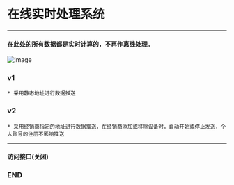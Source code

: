 # 在线实时处理系统
***
#### 在此处的所有数据都是实时计算的，不再作离线处理。

![image](https://img.alicdn.com/imgextra/i4/3083182657/TB2_5v7BbxmpuFjSZJiXXXauVXa_!!3083182657.jpg_430x430q90.jpg)

### v1 
    * 采用静态地址进行数据推送
### v2 
    * 采用经销商指定的地址进行数据推送，在经销商添加或移除设备时，自动开始或停止发送，个人账号的注册不影响推送

***

#### 访问接口(关闭)
       
    
### END
    
    